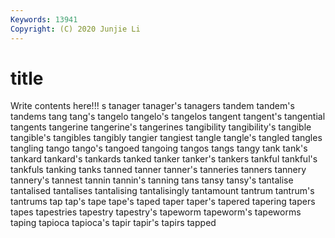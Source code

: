 ```yaml
---
Keywords: 13941
Copyright: (C) 2020 Junjie Li
---
```


# title

Write contents here!!!
s 
tanager 
tanager's 
tanagers 
tandem 
tandem's 
tandems 
tang 
tang's 
tangelo
tangelo's 
tangelos 
tangent 
tangent's 
tangential 
tangents 
tangerine 
tangerine's 
tangerines 
tangibility
tangibility's 
tangible 
tangible's 
tangibles 
tangibly 
tangier 
tangiest 
tangle 
tangle's 
tangled
tangles 
tangling 
tango 
tango's 
tangoed 
tangoing 
tangos 
tangs 
tangy 
tank
tank's 
tankard 
tankard's 
tankards 
tanked 
tanker 
tanker's 
tankers 
tankful 
tankful's
tankfuls 
tanking 
tanks 
tanned 
tanner 
tanner's 
tanneries 
tanners 
tannery 
tannery's
tannest 
tannin 
tannin's 
tanning 
tans 
tansy 
tansy's 
tantalise 
tantalised 
tantalises
tantalising 
tantalisingly 
tantamount 
tantrum 
tantrum's 
tantrums 
tap 
tap's 
tape 
tape's
taped 
taper 
taper's 
tapered 
tapering 
tapers 
tapes 
tapestries 
tapestry 
tapestry's
tapeworm 
tapeworm's 
tapeworms 
taping 
tapioca 
tapioca's 
tapir 
tapir's 
tapirs 
tapped
